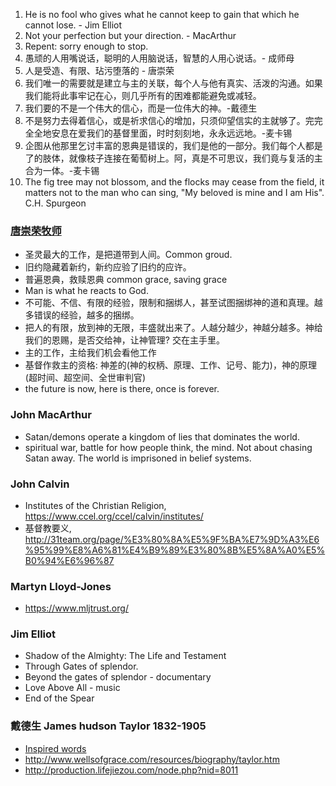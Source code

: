 1. He is no fool who gives what he cannot keep to gain that which he cannot lose. - Jim Elliot
1. Not your perfection but your direction. - MacArthur
1. Repent: sorry enough to stop.
1. 愚顽的人用嘴说话，聪明的人用脑说话，智慧的人用心说话。- 成师母
1. 人是受造、有限、玷污堕落的 - 唐崇荣
1. 我们唯一的需要就是建立与主的关联，每个人与他有真实、活泼的沟通。如果我们能将此事牢记在心，则几乎所有的困难都能避免或减轻。
1. 我们要的不是一个伟大的信心，而是一位伟大的神。-戴德生
1. 不是努力去得着信心，或是祈求信心的增加，只须仰望信实的主就够了。完完全全地安息在爱我们的基督里面，时时刻刻地，永永远远地。-麦卡锡
1. 企图从他那里乞讨丰富的恩典是错误的，我们是他的一部分。我们每个人都是了的肢体，就像枝子连接在葡萄树上。阿，真是不可思议，我们竟与复活的主合为一体。-麦卡锡
1. The fig tree may not blossom, and the flocks may cease from the field, it matters not to the man who can sing, "My beloved is mine and I am His". C.H. Spurgeon


### [唐崇荣牧师](tang.md)
* 圣灵最大的工作，是把道带到人间。Common groud.
* 旧约隐藏着新约，新约应验了旧约的应许。
* 普遍恩典，救赎恩典 common grace, saving grace
* Man is what he reacts to God.
* 不可能、不信、有限的经验，限制和捆绑人，甚至试图捆绑神的道和真理。越多错误的经验，越多的捆绑。
* 把人的有限，放到神的无限，丰盛就出来了。人越分越少，神越分越多。神给我们的恩赐，是否交给神，让神管理? 交在主手里。
* 主的工作，主给我们机会看他工作
* 基督作救主的资格: 神差的(神的权柄、原理、工作、记号、能力)，神的原理(超时间、超空间、全世审判官)
* the future is now, here is there, once is forever.


### John MacArthur
* Satan/demons operate a kingdom of lies that dominates the world.
* spiritual war, battle for how people think, the mind. Not about chasing Satan away. The world is imprisoned in belief systems.

 
### John Calvin
* Institutes of the Christian Religion, https://www.ccel.org/ccel/calvin/institutes/
* 基督教要义, http://31team.org/page/%E3%80%8A%E5%9F%BA%E7%9D%A3%E6%95%99%E8%A6%81%E4%B9%89%E3%80%8B%E5%8A%A0%E5%B0%94%E6%96%87

### Martyn Lloyd-Jones
* https://www.mljtrust.org/


### Jim Elliot
* Shadow of the Almighty: The Life and Testament
* Through Gates of splendor.
* Beyond the gates of splendor - documentary
* Love Above All - music
* End of the Spear

### 戴德生 James hudson Taylor 1832-1905
* [Inspired words](taylor.md)
* http://www.wellsofgrace.com/resources/biography/taylor.htm
* http://production.lifejiezou.com/node.php?nid=8011


